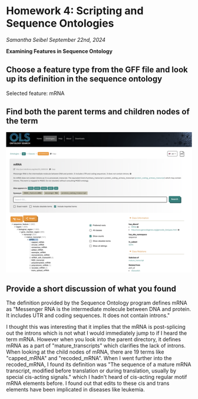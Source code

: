 # Homework 4: Scripting and Sequence Ontologies
*Samantha Seibel September 22nd, 2024*

**Examining Features in Sequence Ontology**
## Choose a feature type from the GFF file and look up its definition in the sequence ontology
Selected feature: mRNA
## Find both the parent terms and children nodes of the term
![Screenshot](HW4/HW4_Screenshot1.png)

## Provide a short discussion of what you found
The definition provided by the Sequence Ontology program defines mRNA as "Messenger RNA is the intermediate molecule between DNA and protein. It includes UTR and coding sequences. It does not contain introns."

I thought this was interesting that it implies that the mRNA is post-splicing out the introns which is not what I would immediately jump to if I heard the term mRNA. However when you look into the parent directory, it defines mRNA as a part of "mature_transcripts" which clarifies the lack of introns. When looking at the child nodes of mRNA, there are 19 terms like "capped_mRNA" and "recoded_mRNA". When I went further into the recoded_mRNA, I found its definition was "The sequence of a mature mRNA transcript, modified before translation or during translation, usually by special cis-acting signals." which I hadn't heard of cis-acting regular motif mRNA elements before. I found out that edits to these cis and trans elements have been implicated in diseases like leukemia.
